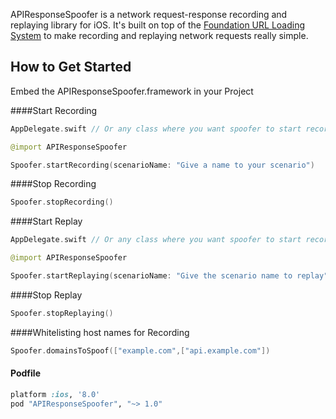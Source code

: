 APIResponseSpoofer is a network request-response recording and replaying library for iOS. It's built on top of the [Foundation URL Loading System](http://developer.apple.com/library/mac/#documentation/Cocoa/Conceptual/URLLoadingSystem/URLLoadingSystem.html) to make recording and replaying network requests really simple.

## How to Get Started
Embed the APIResponseSpoofer.framework in your Project

####Start Recording
```swift
AppDelegate.swift // Or any class where you want spoofer to start recording

@import APIResponseSpoofer

Spoofer.startRecording(scenarioName: "Give a name to your scenario")
```
####Stop Recording
```swift
Spoofer.stopRecording()
```

####Start Replay
```swift
AppDelegate.swift // Or any class where you want spoofer to start recording

@import APIResponseSpoofer

Spoofer.startReplaying(scenarioName: "Give the scenario name to replay")
```
####Stop Replay
```swift
Spoofer.stopReplaying()
```

####Whitelisting host names for Recording
```swift
Spoofer.domainsToSpoof(["example.com",["api.example.com"])
```

#### Podfile

```ruby
platform :ios, '8.0'
pod "APIResponseSpoofer", "~> 1.0"
```
